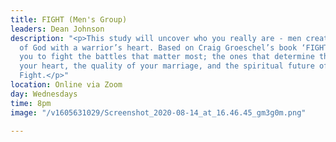 ```yaml
---
title: FIGHT (Men's Group)
leaders: Dean Johnson
description: "<p>This study will uncover who you really are - men created in the image
  of God with a warrior’s heart. Based on Craig Groeschel’s book ‘FIGHT’ it will equip
  you to fight the battles that matter most; the ones that determine the state of
  your heart, the quality of your marriage, and the spiritual future of your family.
  Fight.</p>"
location: Online via Zoom
day: Wednesdays
time: 8pm
image: "/v1605631029/Screenshot_2020-08-14_at_16.46.45_gm3g0m.png"

---
```

